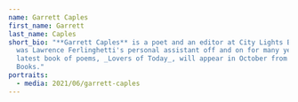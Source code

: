 ```yaml
---
name: Garrett Caples
first_name: Garrett
last_name: Caples
short_bio: "**Garrett Caples** is a poet and an editor at City Lights Books. He
  was Lawrence Ferlinghetti's personal assistant off and on for many years. His
  latest book of poems, _Lovers of Today_, will appear in October from Wave
  Books."
portraits:
  - media: 2021/06/garrett-caples
---
```

